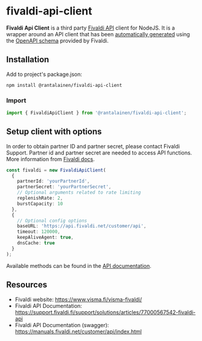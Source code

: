 # fivaldi-api-client

**Fivaldi Api Client** is a third party [Fivaldi API](https://manuals.fivaldi.net/customer/api/index.html) client for NodeJS. It is a wrapper around an API client that has been [automatically generated](https://www.npmjs.com/package/swagger-typescript-api) using the [OpenAPI schema](https://manuals.fivaldi.net/customer/api/swagger.yaml) provided by Fivaldi.

## Installation

Add to project's package.json:

```
npm install @rantalainen/fivaldi-api-client
```

### Import

```typescript
import { FivaldiApiClient } from '@rantalainen/fivaldi-api-client';
```

## Setup client with options

In order to obtain partner ID and partner secret, please contact Fivaldi Support. Partner id and partner secret are needed to access API functions. More information from [Fivaldi docs](https://support.fivaldi.fi/support/solutions/articles/77000567542-fivaldi-api).

```typescript
const fivaldi = new FivaldiApiClient(
  {
    partnerId: 'yourPartnerId',
    partnerSecret: 'yourPartnerSecret',
    // Optional arguments related to rate limiting
    replenishRate: 2,
    burstCapacity: 10
  },
  {
    // Optional config options
    baseURL: 'https://api.fivaldi.net/customer/api',
    timeout: 120000,
    keepAliveAgent: true,
    dnsCache: true
  }
);
```

Available methods can be found in the [API documentation](https://manuals.fivaldi.net/customer/api/swagger.yaml).

## Resources

- Fivaldi website: https://www.visma.fi/visma-fivaldi/
- Fivaldi API Documentation: https://support.fivaldi.fi/support/solutions/articles/77000567542-fivaldi-api
- Fivaldi API Documentation (swagger): https://manuals.fivaldi.net/customer/api/index.html
